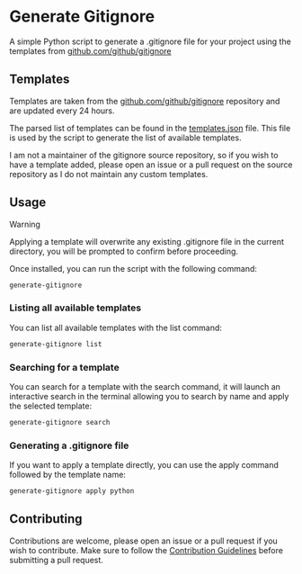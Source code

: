 # Generate Gitignore

A simple Python script to generate a .gitignore file for your project using the templates from [github.com/github/gitignore](https://github.com/github/gitignore)


## Templates

Templates are taken from the [github.com/github/gitignore](https://github.com/github/gitignore) repository and are updated every 24 hours.

The parsed list of templates can be found in the [templates.json](templates.json) file. This file is used by the script to generate the list of available templates.

I am not a maintainer of the gitignore source repository, so if you wish to have a template added, please open an issue or a pull request on the source repository as I do not maintain any custom templates.

## Usage

> [!WARNING]  
> Applying a template will overwrite any existing .gitignore file in the current directory, you will be prompted to confirm before proceeding.

Once installed, you can run the script with the following command:

```bash
generate-gitignore
```

### Listing all available templates

You can list all available templates with the list command:

```bash
generate-gitignore list
```

### Searching for a template

You can search for a template with the search command, it will launch an interactive search in the terminal allowing you to search by name and apply the selected template:

```bash
generate-gitignore search
```

### Generating a .gitignore file

If you want to apply a template directly, you can use the apply command followed by the template name:

```bash
generate-gitignore apply python
```

## Contributing

Contributions are welcome, please open an issue or a pull request if you wish to contribute. Make sure to follow the [Contribution Guidelines](CONTRIBUTING.md) before submitting a pull request.
